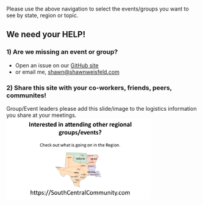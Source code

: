 Please use the above navigation to select the events/groups you want to see by state, region or topic.

## We need your HELP!

### 1) Are we missing an event or group?

 - Open an issue on our [GitHub site](https://github.com/southcentralcommunity/southcentralcommunity.github.io/issues)
 - or email me, shawn@shawnweisfeld.com


### 2) Share this site with your co-workers, friends, peers, communites!

Group/Event leaders please add this slide/image to the logistics information you share at your meetings.
<img src="/images/SouthCentralCommunity.png" alt="South Central Community" width="75%">